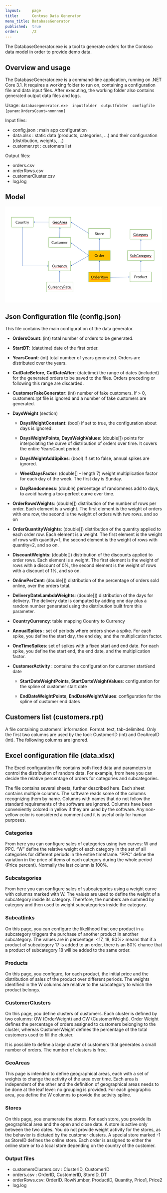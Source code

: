 ```yaml
---
layout:     page
title:      Contoso Data Generator
menu_title: DatabaseGenerator
published:  true
order:      /2
---
```

The DatabaseGenerator.exe is a tool to generate orders for the Contoso data model in order to provide demo data.

## Overview and usage
The DatabaseGenerator.exe is a command-line application, running on .NET Core 3.1. It requires a working folder to run on, containing a configuration file and data input files. After executing, the working folder also contains generated output data files and logs.

Usage:  `databasegenerator.exe  inputfolder  outputfolder  configfile  [param:OrdersCount=nnnnnnn]`

Input files:
- config.json : main app configuration
- data.xlsx : static data (products, categories, …) and their configuration (distribution, weights, …)
- customer.rpt : customers list

Output files:
- orders.csv
- orderRows.csv
- customerCluster.csv
- log.log

## Model

<img src="../images/contoso-dataset-model.png" with=280></img>

## Json Configuration file (config.json)

This file contains the main configuration of the data generator.
- **OrdersCount**: (int) total number of orders to be generated.

- **StartDT**: (datetime) date of the first order.

- **YearsCount**: (int) total number of years generated. Orders are distributed over the years.

- **CutDateBefore**, **CutDateAfter**: (datetime) the range of dates (included) for the generated orders to be saved to the files. Orders preceding or following this range are discarded.

- **CustomerFakeGenerator**: (int) number of fake customers. If > 0, customers.rpt file is ignored and a number of fake customers are generated.

- **DaysWeight** (section)

    - **DaysWeightConstant**: (bool) if set to true, the configuration about days is ignored.

    - **DaysWeightPoints**, **DaysWeighValues**: (double[]) points for interpolating the curve of distribution of orders over time. It covers the entire YearsCount period.

    - **DaysWeightAddSpikes**: (bool) if set to false, annual spikes are ignored.

    - **WeekDaysFactor**: (double[] – length 7) weight multiplication factor for each day of the week. The first day is Sunday.

    - **DayRandomness**: (double) percentage of randomness add to days, to avoid having a too-perfect curve over time.

- **OrderRowsWeights**: (double[]) distribution of the number of rows per order. Each element is a weight. The first element is the weight of orders with one row, the second is the weight of orders with two rows. and so on

- **OrderQuantityWeights**: (double[]) distribution of the quantity applied to each order row. Each element is a weight. The first element is the weight of rows with quantity=1, the second element is the weight of rows with quantity=2, and so on.

- **DiscountWeights**: (double[]) distribution of the discounts applied to order rows. Each element is a weight. The first element is the weight of rows with a discount of 0%, the second element is the weight of rows with a discount of 1%, and so on.

- **OnlinePerCent**: (double[]) distribution of the percentage of orders sold online, over the orders total. 

- **DeliveryDateLambdaWeights**: (double[]) distribution of the days for delivery. The delivery date is computed by adding one day plus a random number generated using the distribution built from this parameter.

- **CountryCurrency**: table mapping Country to Currency

- **AnnualSpikes** : set of periods where orders show a spike. For each spike, you define the start day, the end day, and the multiplication factor.

- **OneTimeSpikes**: set of spikes with a fixed start and end date. For each spike, you define the start end, the end date, and the multiplication factor.

- **CustomerActivity** : contains the configuration for customer start/end date

    - **StartDateWeightPoints**, **StartDarteWeightValues**: configuration for the spline of customer start date

    - **EndDateWeightPoints**, **EndDateWeightValues**: configuration for the spline of customer end dates


## Customers list (customers.rpt)

A file containing customers' information. Format: text, tab-delimited. Only the first two columns are used by the tool: CustomerID (int) and GeoAreaID (int). The following columns are ignored.


## Excel configuration file (data.xlsx)

The Excel configuration file contains both fixed data and parameters to control the distribution of random data. For example, from here you can decide the relative percentage of orders for categories and subcategories.

The file contains several sheets, further described here. Each sheet contains multiple columns. The software reads some of the columns recognizing them by name. Columns with names that do not follow the standard requirements of the software are ignored. Columns have been conveniently colored in yellow if they are used by the software. Any non-yellow color is considered a comment and it is useful only for human purposes. 

### Categories
From here you can configure sales of categories using two curves: W and PPC. “W” define the relative weight of each category in the set of all categories for different periods in the entire timeframe. “PPC” define the variation in the price of items of each category during the whole period (Price percent). Normally the last column is 100%.

### Subcategories
From here you can configure sales of subcategories using a weight curve with columns marked with W. The values are used to define the weight of a subcategory inside its category. Therefore, the numbers are summed by category and then used to weight subcategories inside the category.

### Subcatlinks
On this page, you can configure the likelihood that one product in a subcategory triggers the purchase of another product in another subcategory. The values are in percentage: <17, 18, 80%> means that if a product of subcategory 17 is added to an order, there is an 80% chance that a product of subcategory 18 will be added to the same order.

### Products
On this page, you configure, for each product, the initial price and the distribution of sales of the product over different periods. The weights identified in the W columns are relative to the subcategory to which the product belongs.

### CustomerClusters 
On this page, you define clusters of customers. Each cluster is defined by two columns: OW (OrderWeight) and CW (CustomerWeight). Order Weight defines the percentage of orders assigned to customers belonging to the cluster, whereas CustomerWeight defines the percentage of the total customers used to fill the cluster.

It is possible to define a large cluster of customers that generates a small number of orders. The number of clusters is free.

### GeoAreas
This page is intended to define geographical areas, each with a set of weights to change the activity of the area over time. Each area is independent of the other and the definition of geographical areas needs to be done at the leaf level: no grouping is provided.
For each geographic area, you define the W columns to provide the activity spline.

### Stores
On this page, you enumerate the stores. For each store, you provide its geographical area and the open and close date. A store is active only between the two dates.
You do not provide weight activity for the stores, as the behavior is dictated by the customer clusters. A special store marked -1 as StoreID defines the online store.
Each order is assigned to either the online store or to a local store depending on the country of the customer.

### Output files

- customersClusters.csv : ClusterID, CustomerID
- orders.csv : OrderID, CustomerID, StoreID, DT  
- orderRows.csv: OrderID. RowNumber, ProductID, Quantity, Price1, Price2
- log.log
